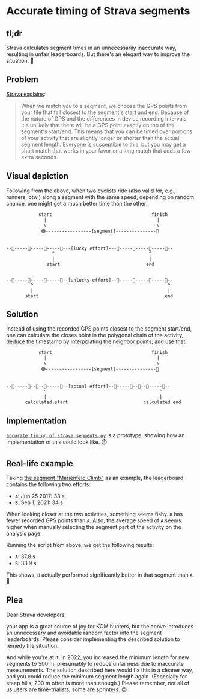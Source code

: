 # Accurate timing of Strava segments

## tl;dr

Strava calculates segment times in an unnecessarily inaccurate way, resulting in unfair leaderboards. But there's an elegant way to improve the situation. 🌈

## Problem

[Strava explains](https://support.strava.com/hc/en-us/articles/216918187-Segment-Matching-Issues):

> When we match you to a segment, we choose the GPS points from your file that fall closest to the segment's start and end. Because of the nature of GPS and the differences in device recording intervals, it's unlikely that there will be a GPS point exactly on top of the segment's start/end. This means that you can be timed over portions of your activity that are slightly longer or shorter than the actual segment length. Everyone is susceptible to this, but you may get a short match that works in your favor or a long match that adds a few extra seconds.

## Visual depiction

Following from the above, when two cyclists ride (also valid for, e.g., runners, btw.) along a segment with the same speed, depending on random chance, one might get a much better time than the other:

```
            start                                     finish
              |                                         |
              v                                         v
             🟢-----------------[segment]---------------🏁


--🔴-----🔴-----🔵-----🔵---[lucky effort]---🔵-----🔵-----🔴-----🔴--
                 ^                                   ^
                 |                                   |
               start                                end


--🔴-----🔵-----🔵-----🔵--[unlucky effort]--🔵-----🔵-----🔵-----🔴--
         ^                                                  ^
         |                                                  |
       start                                               end
```

## Solution

Instead of using the recorded GPS points closest to the segment start/end, one can calculate the closes point in the polygonal chain of the activity, deduce the timestamp by interpolating the neighbor points, and use that:

```
            start                                     finish
              |                                         |
              v                                         v
             🟢-----------------[segment]---------------🏁


--🔴-----🔴--🔵--🔵-----🔵--[actual effort]--🔵-----🔵--🔵--🔴-----🔴--
              ^                                          ^
              |                                          |
       calculated start                            calculated end
```

## Implementation

[`accurate_timing_of_strava_segments.py`](accurate_timing_of_strava_segments/accurate_timing_of_strava_segments.py) is a prototype, showing how an implementation of this could look like. ⏱️

## Real-life example

Taking [the segment "Marienfeld Climb"](https://www.strava.com/segments/4391619) as an example, the leaderboard contains the following two efforts:
- `A`: Jun 25 2017: 33 s
- `B`: Sep 1, 2021: 34 s

When looking closer at the two activities, something seems fishy. `B` has fewer recorded GPS points than `A`. Also, the average speed of `A` seems higher when manually selecting the segment part of the activity on the analysis page.

Running the script from above, we get the following results:
- `A`: 37.8 s
- `B`: 33.9 s

This shows, `B` actually performed significantly better in that segment than `A`. 🚀

## Plea

Dear Strava developers,

your app is a great source of joy for KOM hunters, but the above introduces an unnecessary and avoidable random factor into the segment leaderboards. Please consider implementing the described solution to remedy the situation.

And while you're at it, in 2022, you increased the minimum length for new segments to 500 m, presumably to reduce unfairness due to inaccurate measurements. The solution described here would fix this in a cleaner way, and you could reduce the minimum segment length again. (Especially for steep hills, 200 m often is more than enough.) Please remember, not all of us users are time-trialists, some are sprinters. 😉

